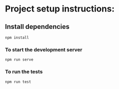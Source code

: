 # Project setup instructions:

## Install dependencies
```
npm install
```

### To start the development server
```
npm run serve
```

### To run the tests
```
npm run test
```